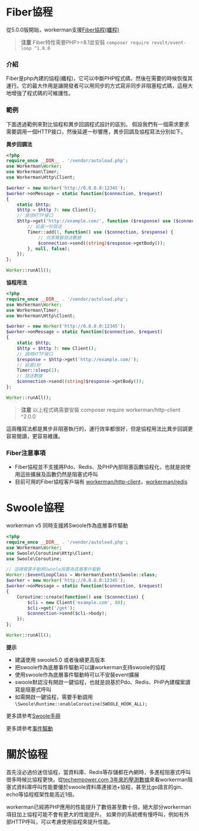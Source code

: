 # Fiber協程
從5.0.0版開始，workerman支援[Fiber協程(纖程)](https://www.php.net/manual/zh/language.fibers.php)

> **注意**
> Fiber特性需要PHP>=8.1並安裝 `composer require revolt/event-loop ^1.0.0`

### 介紹

Fiber是php內建的協程(纖程)，它可以中斷PHP程式碼，然後在需要的時候恢復其運行。它的最大作用是讓開發者可以用同步的方式寫非同步非阻塞程式碼，這極大地增強了程式碼的可維護性。

### 範例
下面透過範例來對比協程和異步回調程式設計的區別。
假設我們有一個需求要求需要調用一個HTTP接口，然後延遲一秒響應，異步回調及協程寫法分別如下。

**異步回調法**
```php
<?php
require_once __DIR__ . '/vendor/autoload.php';
use Workerman\Worker;
use Workerman\Timer;
use Workerman\Http\Client;

$worker = new Worker('http://0.0.0.0:12345');
$worker->onMessage = static function($connection, $request)
{
    static $http;
    $http = $http ?: new Client();
    // 請求HTTP接口
    $http->get('http://example.com/', function ($response) use ($connection) {
        // 延遲一秒發送
        Timer::add(1, function() use ($connection, $response) {
            // 向瀏覽器發送數據
            $connection->send((string)$response->getBody());
        }, null, false);
    });
};

Worker::runAll();
```

**協程用法**
```php
<?php
require_once __DIR__ . '/vendor/autoload.php';
use Workerman\Worker;
use Workerman\Timer;
use Workerman\Http\Client;

$worker = new Worker('http://0.0.0.0:12345');
$worker->onMessage = static function($connection, $request)
{
    static $http;
    $http = $http ?: new Client();
    // 調用HTTP接口
    $response = $http->get('http://example.com/');
    // 延遲1秒
    Timer::sleep(1);
    // 發送數據
    $connection->send((string)$response->getBody());
};

Worker::runAll();
```

> **注意**
> 以上程式碼需要安裝 composer require workerman/http-client ^2.0.0

這兩種寫法都是異步非阻塞執行的，運行效率都很好，但是協程用法比異步回調更容易閱讀，更容易維護。


### Fiber注意事項
* Fiber協程並不支援將Pdo、Redis、及PHP內部阻塞函數協程化，也就是說使用這些擴展及函數仍然是阻塞式呼叫
* 目前可用的Fiber協程客戶端有 [workerman/http-client](../components/workerman-http-client.md)，[workerman/redis](../components/workerman-redis.md)

# Swoole協程
workerman v5 同時支援將Swoole作為底層事件驅動


```php
<?php
require_once __DIR__ . '/vendor/autoload.php';
use Workerman\Worker;
use Swoole\Coroutine\Http\Client;
use Swoole\Coroutine;

// 這裡需要手動將Swoole設置為底層事件驅動
Worker::$eventLoopClass = Workerman\Events\Swoole::class;
$worker = new Worker('http://0.0.0.0:12345');
$worker->onMessage = static function($connection, $request)
{
    Coroutine::create(function() use ($connection) {
        $cli = new Client('example.com', 80);
        $cli->get('/get');
        $connection->send($cli->body);
    });
};

Worker::runAll();
```
**提示**
* 建議使用 swoole5.0 或者後續更高版本
* 把swoole作為底層事件驅動可以讓workerman支持swoole的協程
* 使用swoole作為底層事件驅動時可以不安裝event擴展
* swoole默認沒有開啟一鍵協程，也就是說基於Pdo、Redis、PHP內建檔案讀寫是阻塞式呼叫
* 如需開啟一鍵協程，需要手動調用 `\Swoole\Runtime::enableCoroutine(SWOOLE_HOOK_ALL);`

更多請參考[Swoole手冊](https://wiki.swoole.com/)

更多請參考[事件驅動](appendices/event.md)

# 關於協程
首先沒必過份迷信協程，當資料庫、Redis等存儲都在內網時，多進程阻塞式呼叫很多時候比協程更快。從[techempower.com 3年來的壓測數據](https://www.techempower.com/benchmarks/#section=data-r21&l=zik073-6bj&test=db)來看workerman阻塞式資料庫呼叫性能要優於swoole資料庫連接池+協程，甚至比go語言的gin、echo等協程框架性能高近1倍。

workerman已經將PHP應用的性能提升了數倍甚至數十倍，絕大部分workerman項目加上協程可能不會有更大的性能提升。
如果你的系統裡有慢呼叫，例如有外部HTTP呼叫，可以考慮使用協程來提升性能。
